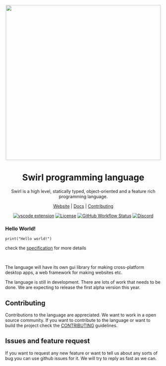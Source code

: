 <div align=center>
<img width=500 src="https://raw.githubusercontent.com/SwirlLang/branding/main/logos/Swirl-wordmark-logo(transparent).png">

# Swirl programming language
Swirl is a high level, statically typed, object-oriented and a feature rich programming language.

[Website](https://swirl-lang.vercel.app) |
[Docs](https://swirl-lang.vercel.app/docs) |
[Contributing](./CONTRIBUTING.md)  

[![vscode extension](https://img.shields.io/visual-studio-marketplace/v/MrinmoyHaloi.swirl-lang-support?color=blue&label=VSCode%20Extension&logo=visualstudiocode&logoColor=blue&style=flat-square)](https://marketplace.visualstudio.com/items?itemName=MrinmoyHaloi.swirl-lang-support)
[![License](https://img.shields.io/github/license/SwirlLang/Swirl?style=flat-square)](LICENSE)
[![GitHub Workflow Status](https://img.shields.io/github/workflow/status/SwirlLang/Swirl/cmake.yml?style=flat-square)](https://github.com/SwirlLang/Swirl/actions/workflows/cmake.yml)
[![Discord](https://img.shields.io/discord/894989427628179477?color=blue&label=Discord&logo=Discord&logoColor=white&style=flat-square)](https://discord.gg/RSJ5TUDdqx)
</div>  

### Hello World!

```
print("Hello world!")
```

check the [specification](specification.md) for more details

<br>

The language will have its own gui library for making cross-platform desktop apps, a web framework for making websites etc.

The language is still in development. There are lots of work that needs to be done. We are expecting to release the first alpha version this year.

## Contributing

Contributions to the language are appreciated. We want to work in a open source community. If you want to contribute to the language or want to build the project check the [CONTRIBUTING](https://github.com/SwirlLang/Swirl/blob/main/CONTRIBUTING.md) guidelines.

## Issues and feature request

If you want to request any new feature or want to tell us about any sorts of bug you can use github issues for it. We will try to reply as fast as we can.
